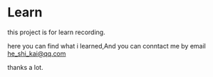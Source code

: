 # Learn
this project is for learn recording.

here you can find what i learned,And you can conntact me by email he_shi_kai@qq.com

thanks a lot.

